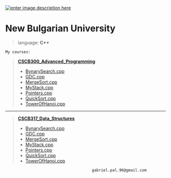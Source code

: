[![enter image description here](http://isic.bg/public/upload/content/158/200/nbu_logo.jpg)](http://www.nbu.bg/)

**New Bulgarian University**
===================
    
>language:  **C++**

    My courses:

 

>  [**CSCB300_Advanced_Programming**](https://github.com/gabrielpal96/NBU/tree/master/CSCB300_Advanced_Programming)
>     
>  - [BynarySearch.cpp](https://github.com/gabrielpal96/NBU/blob/master/CSCB317_Data_Structures/BynarySearch.cpp)
>  - [GDC.cpp](https://github.com/gabrielpal96/NBU/blob/master/CSCB317_Data_Structures/GDC.cpp)
>  - [MergeSort.cpp](https://github.com/gabrielpal96/NBU/blob/master/CSCB317_Data_Structures/MergeSort.cpp)
>  - [MyStack.cpp](https://github.com/gabrielpal96/NBU/blob/master/CSCB317_Data_Structures/MyStack.cpp)
>  - [Pointers.cpp](https://github.com/gabrielpal96/NBU/blob/master/CSCB317_Data_Structures/Pointers.cpp)
>  - [QuickSort.cpp](https://github.com/gabrielpal96/NBU/blob/master/CSCB317_Data_Structures/QuickSort.cpp)
>  - [TowerOfHanoi.cpp](https://github.com/gabrielpal96/NBU/blob/master/CSCB317_Data_Structures/TowerOfHanoi.cpp)

---------------------
 
> [**CSCB317_Data_Structures**](https://github.com/gabrielpal96/NBU/tree/master/CSCB317_Data_Structures)
> 
>  - [BynarySearch.cpp](https://github.com/gabrielpal96/NBU/blob/master/CSCB317_Data_Structures/BynarySearch.cpp)
>  - [GDC.cpp](https://github.com/gabrielpal96/NBU/blob/master/CSCB317_Data_Structures/GDC.cpp)
>  - [MergeSort.cpp](https://github.com/gabrielpal96/NBU/blob/master/CSCB317_Data_Structures/MergeSort.cpp)
>  - [MyStack.cpp](https://github.com/gabrielpal96/NBU/blob/master/CSCB317_Data_Structures/MyStack.cpp)
>  - [Pointers.cpp](https://github.com/gabrielpal96/NBU/blob/master/CSCB317_Data_Structures/Pointers.cpp)
>  - [QuickSort.cpp](https://github.com/gabrielpal96/NBU/blob/master/CSCB317_Data_Structures/QuickSort.cpp)
>  -  [TowerOfHanoi.cpp](https://github.com/gabrielpal96/NBU/blob/master/CSCB317_Data_Structures/TowerOfHanoi.cpp)


                                          gabriel.pal.96@gmail.com